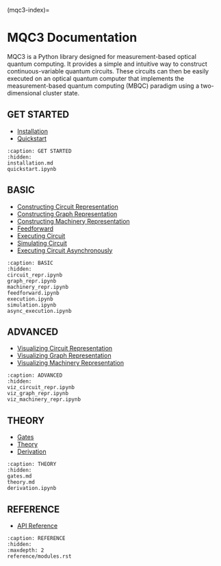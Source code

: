 (mqc3-index)=

# MQC3 Documentation

MQC3 is a Python library designed for measurement-based optical quantum computing.
It provides a simple and intuitive way to construct continuous-variable quantum circuits.
These circuits can then be easily executed on an optical quantum computer that implements the measurement-based quantum computing (MBQC) paradigm using a two-dimensional cluster state.

## GET STARTED

* [Installation](installation.md)
* [Quickstart](quickstart.ipynb)

```{toctree}
:caption: GET STARTED
:hidden:
installation.md
quickstart.ipynb
```

## BASIC

* [Constructing Circuit Representation](circuit_repr.ipynb)
* [Constructing Graph Representation](graph_repr.ipynb)
* [Constructing Machinery Representation](machinery_repr.ipynb)
* [Feedforward](feedforward.ipynb)
* [Executing Circuit](execution.ipynb)
* [Simulating Circuit](simulation.ipynb)
* [Executing Circuit Asynchronously](async_execution.ipynb)

```{toctree}
:caption: BASIC
:hidden:
circuit_repr.ipynb
graph_repr.ipynb
machinery_repr.ipynb
feedforward.ipynb
execution.ipynb
simulation.ipynb
async_execution.ipynb
```

## ADVANCED

* [Visualizing Circuit Representation](viz_circuit_repr.ipynb)
* [Visualizing Graph Representation](viz_graph_repr.ipynb)
* [Visualizing Machinery Representation](viz_machinery_repr.ipynb)

```{toctree}
:caption: ADVANCED
:hidden:
viz_circuit_repr.ipynb
viz_graph_repr.ipynb
viz_machinery_repr.ipynb
```

## THEORY

* [Gates](gates.md)
* [Theory](theory.md)
* [Derivation](derivation.ipynb)

```{toctree}
:caption: THEORY
:hidden:
gates.md
theory.md
derivation.ipynb
```

## REFERENCE

* [API Reference](reference/modules.rst)

```{toctree}
:caption: REFERENCE
:hidden:
:maxdepth: 2
reference/modules.rst
```
